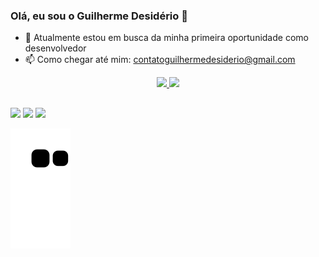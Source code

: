 ### Olá, eu sou o Guilherme Desidério 👋

- 🔭 Atualmente estou em busca da minha primeira oportunidade como desenvolvedor
- 📫 Como chegar até mim: contatoguilhermedesiderio@gmail.com

<div align="center">
  <a href="https://github.com/guidesiderio">
  <img height="180em" src="https://github-readme-stats.vercel.app/api?username=guidesiderio&show_icons=true&theme=dracula&include_all_commits=true&count_private=true"/>
  <img height="180em" src="https://github-readme-stats.vercel.app/api/top-langs/?username=guidesiderio&layout=compact&langs_count=7&theme=dracula"/>
</div>

  
  ##
 
<div> 
  <a href="https://instagram.com/guilhermedesiderio" target="_blank"><img src="https://img.shields.io/badge/-Instagram-%23E4405F?style=for-the-badge&logo=instagram&logoColor=white" target="_blank"></a>
  <a href = "mailto:contatoguilhermedesiderio@gmail.com"><img src="https://img.shields.io/badge/-Gmail-%23333?style=for-the-badge&logo=gmail&logoColor=white" target="_blank"></a>
  <a href="https://www.linkedin.com/in/guidesiderio/" target="_blank"><img src="https://img.shields.io/badge/-LinkedIn-%230077B5?style=for-the-badge&logo=linkedin&logoColor=white" target="_blank"></a> 
 
  ![Snake animation](https://github.com/guidesiderio/guidesiderio/blob/output/github-contribution-grid-snake.svg)
 
</div>
